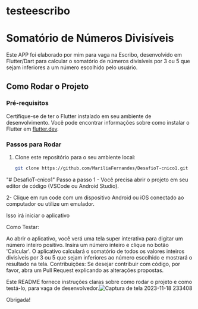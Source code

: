 # testeescribo

# Somatório de Números Divisíveis

Este APP foi elaborado por mim para vaga na Escribo, desenvolvido em Flutter/Dart para calcular o somatório de números divisíveis por 3 ou 5 que sejam inferiores a um número escolhido pelo usuário.

## Como Rodar o Projeto

### Pré-requisitos

Certifique-se de ter o Flutter instalado em seu ambiente de desenvolvimento. Você pode encontrar informações sobre como instalar o Flutter em [flutter.dev](https://flutter.dev/docs/get-started/install).

### Passos para Rodar

1. Clone este repositório para o seu ambiente local:

   ```bash
   git clone https://github.com/MariliaFernandes/DesafioT-cnico1.git

"# DesafioT-cnico1" 
Passo a passo
1 - Você precisa abrir o projeto em seu editor de código (VSCode ou Android Studio).

2- Clique em run code com um dispositivo Android ou iOS conectado ao computador ou utilize um emulador.

Isso irá iniciar o aplicativo


Como Testar:

Ao abrir o aplicativo, você verá uma tela super interativa para digitar um número inteiro positivo.
Insira um número inteiro e clique no botão 'Calcular'.
O aplicativo calculará o somatório de todos os valores inteiros divisíveis por 3 ou 5 que sejam inferiores ao número escolhido e mostrará o resultado na tela.
Contribuições:
Se desejar contribuir com código, por favor, abra um Pull Request explicando as alterações propostas.

Este README fornece instruções claras sobre como rodar o projeto e como testá-lo, para vaga de desenvolvedor.![Captura de tela 2023-11-18 233408](https://github.com/MariliaFernandes/DesafioT-cnico1/assets/90792735/87e7156d-25b2-45ed-8dd4-9a2782ee51d7)


Obrigada!

